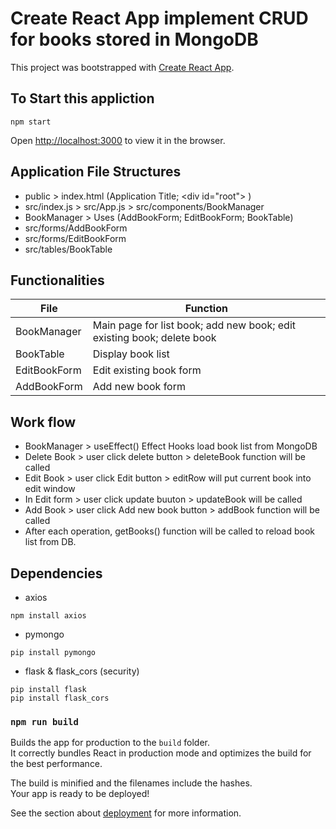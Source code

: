 # Create React App implement CRUD for books stored in MongoDB

This project was bootstrapped with [Create React App](https://github.com/facebook/create-react-app).

## To Start this appliction
```
npm start
```
Open [http://localhost:3000](http://localhost:3000) to view it in the browser.

## Application File Structures
* public > index.html (Application Title; \<div id="root"\> )
* src/index.js >  src/App.js > src/components/BookManager
* BookManager > Uses (AddBookForm; EditBookForm; BookTable)
* src/forms/AddBookForm
* src/forms/EditBookForm
* src/tables/BookTable

## Functionalities
File | Function
|---|---|
BookManager  | Main page for list book; add new book; edit existing book; delete book
BookTable    | Display book list
EditBookForm | Edit existing book form
AddBookForm  | Add new book form

## Work flow
* BookManager > useEffect() Effect Hooks load book list from MongoDB
* Delete Book > user click delete button > deleteBook function will be called
* Edit Book > user click Edit button > editRow will put current book into edit window
* In Edit form > user click update buuton > updateBook will be called
* Add Book > user click Add new book button > addBook function will be called
* After each operation, getBooks() function will be called to reload book list from DB.

## Dependencies 
* axios
```
npm install axios
```
* pymongo
```
pip install pymongo
```
* flask & flask_cors (security)
```
pip install flask
pip install flask_cors
```


### `npm run build`

Builds the app for production to the `build` folder.<br />
It correctly bundles React in production mode and optimizes the build for the best performance.

The build is minified and the filenames include the hashes.<br />
Your app is ready to be deployed!

See the section about [deployment](https://facebook.github.io/create-react-app/docs/deployment) for more information.

